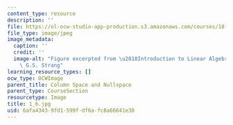 ```yaml
---
content_type: resource
description: ''
file: https://ol-ocw-studio-app-production.s3.amazonaws.com/courses/18-06sc-linear-algebra-fall-2011/6afa43439fd1599fdf6afc8a66641e30_1_6.jpg
file_type: image/jpeg
image_metadata:
  caption: ''
  credit: ''
  image-alt: "Figure excerpted from \u2018Introduction to Linear Algebra\u2019 by\
    \ G.S. Strang"
learning_resource_types: []
ocw_type: OCWImage
parent_title: Column Space and Nullspace
parent_type: CourseSection
resourcetype: Image
title: 1_6.jpg
uid: 6afa4343-9fd1-599f-df6a-fc8a66641e30
---
```

